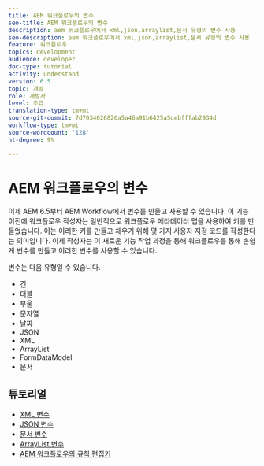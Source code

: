 ```yaml
---
title: AEM 워크플로우의 변수
seo-title: AEM 워크플로우의 변수
description: aem 워크플로우에서 xml,json,arraylist,문서 유형의 변수 사용
seo-description: aem 워크플로우에서 xml,json,arraylist,문서 유형의 변수 사용
feature: 워크플로우
topics: development
audience: developer
doc-type: tutorial
activity: understand
version: 6.5
topic: 개발
role: 개발자
level: 초급
translation-type: tm+mt
source-git-commit: 7d7034026826a5a46a91b6425a5cebfffab2934d
workflow-type: tm+mt
source-wordcount: '128'
ht-degree: 9%

---
```



# AEM 워크플로우의 변수

이제 AEM 6.5부터 AEM Workflow에서 변수를 만들고 사용할 수 있습니다. 이 기능 이전에 워크플로우 작성자는 일반적으로 워크플로우 메타데이터 맵을 사용하여 키를 만들었습니다. 이는 이러한 키를 만들고 채우기 위해 몇 가지 사용자 지정 코드를 작성한다는 의미입니다. 이제 작성자는 이 새로운 기능 작업 과정을 통해 워크플로우를 통해 손쉽게 변수를 만들고 이러한 변수를 사용할 수 있습니다.

변수는 다음 유형일 수 있습니다.

* 긴
* 더블
* 부울
* 문자열
* 날짜
* JSON
* XML
* ArrayList
* FormDataModel
* 문서

## 튜토리얼

* [XML 변수](part1.md)
* [JSON 변수](part2.md)
* [문서 변수](part3.md)
* [ArrayList 변수](part4.md)
* [AEM 워크플로우의 규칙 편집기](part5.md)
